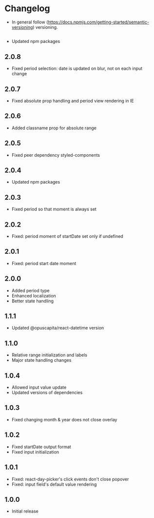 # Changelog

* In general follow (https://docs.npmjs.com/getting-started/semantic-versioning) versioning.

## <next>
* Updated npm packages

## 2.0.8
* Fixed period selection: date is updated on blur, not on each input change

## 2.0.7
* Fixed absolute prop handling and period view rendering in IE

## 2.0.6
* Added classname prop for absolute range

## 2.0.5
* Fixed peer dependency styled-components

## 2.0.4
* Updated npm packages

## 2.0.3
* Fixed period so that moment is always set

## 2.0.2
* Fixed: period moment of startDate set only if undefined

## 2.0.1
* Fixed: period start date moment

## 2.0.0
* Added period type
* Enhanced localization
* Better state handling

## 1.1.1
* Updated @opuscapita/react-datetime version

## 1.1.0
* Relative range initialization and labels
* Major state handling changes

## 1.0.4
* Allowed input value update
* Updated versions of dependencies

## 1.0.3
* Fixed changing month & year does not close overlay

## 1.0.2
* Fixed startDate output format
* Fixed input initialization

## 1.0.1
* Fixed: react-day-picker's click events don't close popover
* Fixed: input field's default value rendering

## 1.0.0
* Initial release
